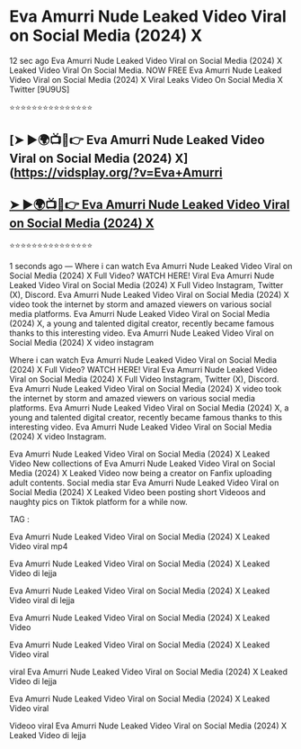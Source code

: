 ﻿# Eva Amurri Nude Leaked Video Viral on Social Media (2024) X



12 sec ago Eva Amurri Nude Leaked Video Viral on Social Media (2024) X Leaked Video Viral On Social Media. NOW FREE Eva Amurri Nude Leaked Video Viral on Social Media (2024) X Viral Leaks Video On Social Media X Twitter [9U9US]

⭐⭐⭐⭐⭐⭐⭐⭐⭐⭐⭐⭐⭐⭐⭐

## [➤ ►🌍📺📱👉 Eva Amurri Nude Leaked Video Viral on Social Media (2024) X](https://vidsplay.org/?v=Eva+Amurri

## [➤ ►🌍📺📱👉 Eva Amurri Nude Leaked Video Viral on Social Media (2024) X](https://vidsplay.org/?v=Eva+Amurri)


⭐⭐⭐⭐⭐⭐⭐⭐⭐⭐⭐⭐⭐⭐⭐



1 seconds ago — Where i can watch Eva Amurri Nude Leaked Video Viral on Social Media (2024) X Full Video? WATCH HERE! Viral Eva Amurri Nude Leaked Video Viral on Social Media (2024) X Full Video Instagram, Twitter (X), Discord. Eva Amurri Nude Leaked Video Viral on Social Media (2024) X video took the internet by storm and amazed viewers on various social media platforms. Eva Amurri Nude Leaked Video Viral on Social Media (2024) X, a young and talented digital creator, recently became famous thanks to this interesting video. Eva Amurri Nude Leaked Video Viral on Social Media (2024) X video instagram

Where i can watch Eva Amurri Nude Leaked Video Viral on Social Media (2024) X Full Video? WATCH HERE! Viral Eva Amurri Nude Leaked Video Viral on Social Media (2024) X Full Video Instagram, Twitter (X), Discord. Eva Amurri Nude Leaked Video Viral on Social Media (2024) X video took the internet by storm and amazed viewers on various social media platforms. Eva Amurri Nude Leaked Video Viral on Social Media (2024) X, a young and talented digital creator, recently became famous thanks to this interesting video. Eva Amurri Nude Leaked Video Viral on Social Media (2024) X video Instagram.

Eva Amurri Nude Leaked Video Viral on Social Media (2024) X Leaked Video New collections of Eva Amurri Nude Leaked Video Viral on Social Media (2024) X Leaked Video now being a creator on Fanfix uploading adult contents. Social media star Eva Amurri Nude Leaked Video Viral on Social Media (2024) X Leaked Video been posting short Videoos and naughty pics on Tiktok platform for a while now.

TAG :

 

Eva Amurri Nude Leaked Video Viral on Social Media (2024) X Leaked Video viral mp4

 

Eva Amurri Nude Leaked Video Viral on Social Media (2024) X Leaked Video di lejja

 

Eva Amurri Nude Leaked Video Viral on Social Media (2024) X Leaked Video viral di lejja

 

Eva Amurri Nude Leaked Video Viral on Social Media (2024) X Leaked Video

 

Eva Amurri Nude Leaked Video Viral on Social Media (2024) X Leaked Video viral

 

viral Eva Amurri Nude Leaked Video Viral on Social Media (2024) X Leaked Video di lejja

 

Eva Amurri Nude Leaked Video Viral on Social Media (2024) X Leaked Video viral

 

Videoo viral Eva Amurri Nude Leaked Video Viral on Social Media (2024) X Leaked Video di lejja